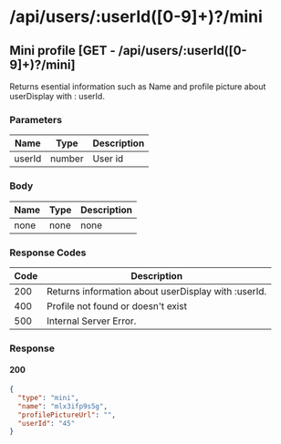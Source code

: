 # /api/users/:userId([0-9]+)?/mini

## Mini profile [GET - /api/users/:userId([0-9]+)?/mini]

Returns esential information such as Name and profile picture about userDisplay with :
userId.

### Parameters

| Name   | Type   | Description |
|--------|--------|-------------|
| userId | number | User id     |

### Body

| Name | Type | Description |
|------|------|-------------|
| none | none | none        |

### Response Codes

| Code | Description                                  |
|------|----------------------------------------------|
| 200  | Returns information about userDisplay with :userId. |
| 400  | Profile not found or doesn't exist           |
| 500  | Internal Server Error.                       |

### Response

#### 200

```json
{
  "type": "mini",
  "name": "mlx3ifp9s5g",
  "profilePictureUrl": "",
  "userId": "45"
}
```